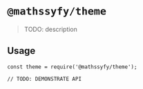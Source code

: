 # `@mathssyfy/theme`

> TODO: description

## Usage

```
const theme = require('@mathssyfy/theme');

// TODO: DEMONSTRATE API
```
